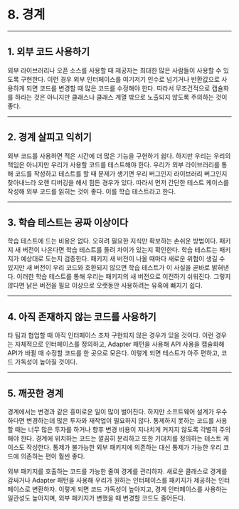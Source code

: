 # 8. 경계

---

## 1. 외부 코드 사용하기

외부 라이브러리나 오픈 소스를 사용할 때 제공자는 최대한 많은 사람들이 사용할 수 있도록 구현한다. 이런 경우 외부 인터페이스를 여기저기
인수로 넘기거나 반환값으로 사용하게 되면 코드를 변경할 때 많은 코드를 수정해야 한다. 따라서 무조건적으로 캡슐화를 하라는 것은 아니지만
클래스나 클래스 계열 밖으로 노출되지 않도록 주의하는 것이 좋다.

---

## 2. 경계 살피고 익히기

외부 코드를 사용하면 적은 시간에 더 많은 기능을 구현하기 쉽다. 하지만 우리는 우리의 책임은 아니지만 우리가 사용할 코드를 테스트해야 한다.
우리가 외부 라이브러리를 통해 코드를 작성하고 테스트를 할 때 문제가 생기면 우리 버그인지 라이브러리 버그인지 찾아내느라 오랜 디버깅을 해서
힘든 경우가 있다. 따라서 먼저 간단한 테스트 케이스를 작성해 외부 코드를 읽히는 것이 좋다. 이를 학습 테스트라고 한다.

---

## 3. 학습 테스트는 공짜 이상이다

학습 테스트에 드는 비용은 없다. 오히려 필요한 지식만 확보하는 손쉬운 방법이다. 패키지 새 버전이 나온다면 학습 테스트를 돌려 차이가 있는지
확인한다. 학습 테스트는 패키지가 예상대로 도는지 검증한다. 패키지 새 버전이 나올 때마다 새로운 위험이 생길 수 있지만 새 버전이 우리 코드와
호환되지 않으면 학습 테스트가 이 사실을 곧바로 밝혀낸다. 이러한 학습 테스트를 통해 우리는 패키지의 새 버전으로 이전하기 쉬워진다.
그렇지 않다면 낡은 버전을 필요 이상으로 오랫동안 사용하려는 유혹에 빠지기 쉽다.

---

## 4. 아직 존재하지 않는 코드를 사용하기

타 팀과 협업할 때 아직 인터페이스 조차 구현되지 않은 경우가 있을 것이다. 이런 경우는 자체적으로 인터페이스를 정의하고, Adapter 패턴을 사용해
API 사용을 캡슐화해 API가 바뀔 때 수정할 코드를 한 곳으로 모은다. 이렇게 되면 테스트가 아주 편하고, 코드 가독성이 높아질 것이다.

---

## 5. 깨끗한 경계

경계에서는 변경과 같은 흥미로운 일이 많이 벌어진다. 하지만 소프트웨어 설계가 우수하다면 변경하는데 많은 투자와 재작업이 필요하지 않다.
통제하지 못하는 코드를 사용할 때는 너무 많은 투자를 하거나 향후 변경 비용이 지나치게 커지지 않도록 각별히 주의해야 한다.
경계에 위치하는 코드는 깔끔히 분리하고 또한 기대치를 정의하는 테스트 케이스도 작성한다. 통제가 불가능한 외부 패키지에 의존하는 대신
통제가 가능한 우리 코드에 의존하는 편이 훨씬 좋다. 

외부 패키지를 호출하는 코드를 가능한 줄여 경계를 관리하자. 새로운 클래스로 경계를 감싸거나 Adapter 패턴을 사용해 우리가 원하는 인터페이스를
패키지가 제공하는 인터페이스로 변환하자. 이렇게 되면 코드 가독성이 높아지고, 경계 인터페이스를 사용하는 일관성도 높아지며, 외부 패키지가
변했을 때 변경할 코드도 줄어든다.

